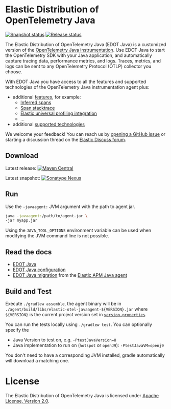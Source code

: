# Elastic Distribution of OpenTelemetry Java

[![Snapshot status](https://badge.buildkite.com/e527255a5d6e7f5a940bc71911d8bc2be25d16702d7642c0d6.svg)](https://buildkite.com/elastic/elastic-otel-java-snapshot)
[![Release status](https://badge.buildkite.com/8bac74f475ea0d5d17ea3ea2ecf2c27a319414b97ce03dbd21.svg)](https://buildkite.com/elastic/elastic-otel-java-release)

The Elastic Distribution of OpenTelemetry Java (EDOT Java) is a customized version of the [OpenTelemetry Java instrumentation](https://github.com/open-telemetry/opentelemetry-java-instrumentation). Use EDOT Java to start the OpenTelemetry SDK with your Java application, and automatically capture tracing data, performance metrics, and logs. Traces, metrics, and logs can be sent to any OpenTelemetry Protocol (OTLP) collector you choose.

With EDOT Java you have access to all the features and supported technologies of the OpenTelemetry Java instrumentation agent plus:

- additional [features](https://elastic.github.io/opentelemetry/edot-sdks/java/features.html), for example:
  - [Inferred spans](https://elastic.github.io/opentelemetry/edot-sdks/java/features.html#inferred-spans)
  - [Span stacktrace](https://elastic.github.io/opentelemetry/edot-sdks/java/features.html#span-stacktrace)
  - [Elastic universal profiling integration](https://elastic.github.io/opentelemetry/edot-sdks/java/features.html#elastic-universal-profiling-integration)
  - ...
- additional [supported technologies](https://elastic.github.io/opentelemetry/edot-sdks/java/supported-technologies.html)

We welcome your feedback! You can reach us by [opening a GitHub issue](https://github.com/elastic/elastic-otel-java/issues) or starting a discussion thread on the [Elastic Discuss forum](https://discuss.elastic.co/tags/c/observability/apm/58/java).

## Download

Latest release: [![Maven Central](https://img.shields.io/maven-central/v/co.elastic.otel/elastic-otel-javaagent?label=elastic-otel-javaagent)](https://mvnrepository.com/artifact/co.elastic.otel/elastic-otel-javaagent/latest)

Latest snapshot: [![Sonatype Nexus](https://img.shields.io/nexus/s/co.elastic.otel/elastic-otel-javaagent?server=https%3A%2F%2Foss.sonatype.org&label=elastic-otel-javaagent)](https://oss.sonatype.org/service/local/artifact/maven/redirect?r=snapshots&g=co.elastic.otel&a=elastic-otel-javaagent&v=LATEST)

## Run

Use the `-javaagent:` JVM argument with the path to agent jar.

```bash
java -javaagent:/path/to/agent.jar \
-jar myapp.jar
```

Using the `JAVA_TOOL_OPTIONS` environment variable can be used when modifying the JVM command line is not possible.

## Read the docs

* [EDOT Java](https://elastic.github.io/opentelemetry/edot-sdks/java/index.html)
* [EDOT Java configuration](https://elastic.github.io/opentelemetry/edot-sdks/java/configuration.html)
* [EDOT Java migration](https://elastic.github.io/opentelemetry/edot-sdks/java/migration.html) from the [Elastic APM Java agent](https://github.com/elastic/apm-agent-java)

## Build and Test

Execute `./gradlew assemble`, the agent binary will be in `./agent/build/libs/elastic-otel-javaagent-${VERSION}.jar`
where `${VERSION}` is the current project version set in [`version.properties`](version.properties).

You can run the tests locally using `./gradlew test`. You can optionally specify the
 * Java Version to test on, e.g. `-PtestJavaVersion=8`
 * Java implementation to run on (`hotspot` or `openJ9`):  `-PtestJavaVM=openj9`

You don't need to have a corresponding JVM installed, gradle automatically will download a matching one.

# License

The Elastic Distribution of OpenTelemetry Java is licensed under [Apache License, Version 2.0](https://www.apache.org/licenses/LICENSE-2.0.html).


